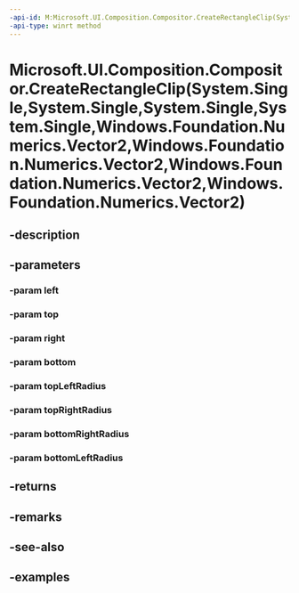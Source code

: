 ```yaml
---
-api-id: M:Microsoft.UI.Composition.Compositor.CreateRectangleClip(System.Single,System.Single,System.Single,System.Single,Windows.Foundation.Numerics.Vector2,Windows.Foundation.Numerics.Vector2,Windows.Foundation.Numerics.Vector2,Windows.Foundation.Numerics.Vector2)
-api-type: winrt method
---
```


# Microsoft.UI.Composition.Compositor.CreateRectangleClip(System.Single,System.Single,System.Single,System.Single,Windows.Foundation.Numerics.Vector2,Windows.Foundation.Numerics.Vector2,Windows.Foundation.Numerics.Vector2,Windows.Foundation.Numerics.Vector2)

<!--
public Microsoft.UI.Composition.RectangleClip CreateRectangleClip (float left, float top, float right, float bottom, System.Numerics.Vector2 topLeftRadius, System.Numerics.Vector2 topRightRadius, System.Numerics.Vector2 bottomRightRadius, System.Numerics.Vector2 bottomLeftRadius);
-->


## -description

## -parameters

### -param left

### -param top

### -param right

### -param bottom

### -param topLeftRadius

### -param topRightRadius

### -param bottomRightRadius

### -param bottomLeftRadius

## -returns

## -remarks

## -see-also

## -examples


